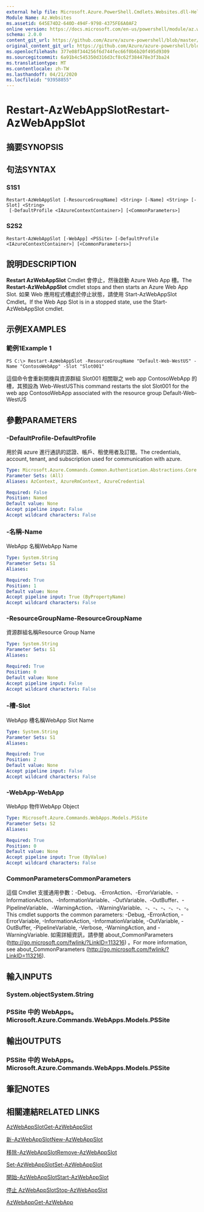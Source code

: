 ```yaml
---
external help file: Microsoft.Azure.PowerShell.Cmdlets.Websites.dll-Help.xml
Module Name: Az.Websites
ms.assetid: 645E74D2-640D-494F-9798-4375FE6A0AF2
online version: https://docs.microsoft.com/en-us/powershell/module/az.websites/restart-azwebappslot
schema: 2.0.0
content_git_url: https://github.com/Azure/azure-powershell/blob/master/src/Websites/Websites/help/Restart-AzWebAppSlot.md
original_content_git_url: https://github.com/Azure/azure-powershell/blob/master/src/Websites/Websites/help/Restart-AzWebAppSlot.md
ms.openlocfilehash: 377e08f344256f6d744fec66f0b6b20f495d9309
ms.sourcegitcommit: 6a91b4c545350d316d3cf8c62f384478e3f3ba24
ms.translationtype: MT
ms.contentlocale: zh-TW
ms.lasthandoff: 04/21/2020
ms.locfileid: "93958855"
---
```

# <span data-ttu-id="01e7d-101">Restart-AzWebAppSlot</span><span class="sxs-lookup"><span data-stu-id="01e7d-101">Restart-AzWebAppSlot</span></span>

## <span data-ttu-id="01e7d-102">摘要</span><span class="sxs-lookup"><span data-stu-id="01e7d-102">SYNOPSIS</span></span>

## <span data-ttu-id="01e7d-103">句法</span><span class="sxs-lookup"><span data-stu-id="01e7d-103">SYNTAX</span></span>

### <span data-ttu-id="01e7d-104">S1</span><span class="sxs-lookup"><span data-stu-id="01e7d-104">S1</span></span>
```
Restart-AzWebAppSlot [-ResourceGroupName] <String> [-Name] <String> [-Slot] <String>
 [-DefaultProfile <IAzureContextContainer>] [<CommonParameters>]
```

### <span data-ttu-id="01e7d-105">S2</span><span class="sxs-lookup"><span data-stu-id="01e7d-105">S2</span></span>
```
Restart-AzWebAppSlot [-WebApp] <PSSite> [-DefaultProfile <IAzureContextContainer>] [<CommonParameters>]
```

## <span data-ttu-id="01e7d-106">說明</span><span class="sxs-lookup"><span data-stu-id="01e7d-106">DESCRIPTION</span></span>
<span data-ttu-id="01e7d-107">**Restart AzWebAppSlot** Cmdlet 會停止，然後啟動 Azure Web App 槽。</span><span class="sxs-lookup"><span data-stu-id="01e7d-107">The **Restart-AzWebAppSlot** cmdlet stops and then starts an Azure Web App Slot.</span></span>
<span data-ttu-id="01e7d-108">如果 Web 應用程式槽處於停止狀態，請使用 Start-AzWebAppSlot Cmdlet。</span><span class="sxs-lookup"><span data-stu-id="01e7d-108">If the Web App Slot is in a stopped state, use the Start-AzWebAppSlot cmdlet.</span></span>

## <span data-ttu-id="01e7d-109">示例</span><span class="sxs-lookup"><span data-stu-id="01e7d-109">EXAMPLES</span></span>

### <span data-ttu-id="01e7d-110">範例1</span><span class="sxs-lookup"><span data-stu-id="01e7d-110">Example 1</span></span>
```
PS C:\> Restart-AzWebAppSlot -ResourceGroupName "Default-Web-WestUS" -Name "ContosoWebApp" -Slot "Slot001"
```

<span data-ttu-id="01e7d-111">這個命令會重新開機與資源群組 Slot001 相關聯之 web app ContosoWebApp 的槽，其預設為 Web-WestUS</span><span class="sxs-lookup"><span data-stu-id="01e7d-111">This command restarts the slot Slot001 for the web app ContosoWebApp associated with the resource group Default-Web-WestUS</span></span>

## <span data-ttu-id="01e7d-112">參數</span><span class="sxs-lookup"><span data-stu-id="01e7d-112">PARAMETERS</span></span>

### <span data-ttu-id="01e7d-113">-DefaultProfile</span><span class="sxs-lookup"><span data-stu-id="01e7d-113">-DefaultProfile</span></span>
<span data-ttu-id="01e7d-114">用於與 azure 進行通訊的認證、帳戶、租使用者及訂閱。</span><span class="sxs-lookup"><span data-stu-id="01e7d-114">The credentials, account, tenant, and subscription used for communication with azure.</span></span>

```yaml
Type: Microsoft.Azure.Commands.Common.Authentication.Abstractions.Core.IAzureContextContainer
Parameter Sets: (All)
Aliases: AzContext, AzureRmContext, AzureCredential

Required: False
Position: Named
Default value: None
Accept pipeline input: False
Accept wildcard characters: False
```

### <span data-ttu-id="01e7d-115">-名稱</span><span class="sxs-lookup"><span data-stu-id="01e7d-115">-Name</span></span>
<span data-ttu-id="01e7d-116">WebApp 名稱</span><span class="sxs-lookup"><span data-stu-id="01e7d-116">WebApp Name</span></span>

```yaml
Type: System.String
Parameter Sets: S1
Aliases:

Required: True
Position: 1
Default value: None
Accept pipeline input: True (ByPropertyName)
Accept wildcard characters: False
```

### <span data-ttu-id="01e7d-117">-ResourceGroupName</span><span class="sxs-lookup"><span data-stu-id="01e7d-117">-ResourceGroupName</span></span>
<span data-ttu-id="01e7d-118">資源群組名稱</span><span class="sxs-lookup"><span data-stu-id="01e7d-118">Resource Group Name</span></span>

```yaml
Type: System.String
Parameter Sets: S1
Aliases:

Required: True
Position: 0
Default value: None
Accept pipeline input: False
Accept wildcard characters: False
```

### <span data-ttu-id="01e7d-119">-槽</span><span class="sxs-lookup"><span data-stu-id="01e7d-119">-Slot</span></span>
<span data-ttu-id="01e7d-120">WebApp 槽名稱</span><span class="sxs-lookup"><span data-stu-id="01e7d-120">WebApp Slot Name</span></span>

```yaml
Type: System.String
Parameter Sets: S1
Aliases:

Required: True
Position: 2
Default value: None
Accept pipeline input: False
Accept wildcard characters: False
```

### <span data-ttu-id="01e7d-121">-WebApp</span><span class="sxs-lookup"><span data-stu-id="01e7d-121">-WebApp</span></span>
<span data-ttu-id="01e7d-122">WebApp 物件</span><span class="sxs-lookup"><span data-stu-id="01e7d-122">WebApp Object</span></span>

```yaml
Type: Microsoft.Azure.Commands.WebApps.Models.PSSite
Parameter Sets: S2
Aliases:

Required: True
Position: 0
Default value: None
Accept pipeline input: True (ByValue)
Accept wildcard characters: False
```

### <span data-ttu-id="01e7d-123">CommonParameters</span><span class="sxs-lookup"><span data-stu-id="01e7d-123">CommonParameters</span></span>
<span data-ttu-id="01e7d-124">這個 Cmdlet 支援通用參數：-Debug、-ErrorAction、-ErrorVariable、-InformationAction、-InformationVariable、-OutVariable、-OutBuffer、-PipelineVariable、-WarningAction、-WarningVariable、-、-、-、-、-、-。</span><span class="sxs-lookup"><span data-stu-id="01e7d-124">This cmdlet supports the common parameters: -Debug, -ErrorAction, -ErrorVariable, -InformationAction, -InformationVariable, -OutVariable, -OutBuffer, -PipelineVariable, -Verbose, -WarningAction, and -WarningVariable.</span></span> <span data-ttu-id="01e7d-125">如需詳細資訊，請參閱 about_CommonParameters (http://go.microsoft.com/fwlink/?LinkID=113216) 。</span><span class="sxs-lookup"><span data-stu-id="01e7d-125">For more information, see about_CommonParameters (http://go.microsoft.com/fwlink/?LinkID=113216).</span></span>

## <span data-ttu-id="01e7d-126">輸入</span><span class="sxs-lookup"><span data-stu-id="01e7d-126">INPUTS</span></span>

### <span data-ttu-id="01e7d-127">System.object</span><span class="sxs-lookup"><span data-stu-id="01e7d-127">System.String</span></span>

### <span data-ttu-id="01e7d-128">PSSite 中的 WebApps。</span><span class="sxs-lookup"><span data-stu-id="01e7d-128">Microsoft.Azure.Commands.WebApps.Models.PSSite</span></span>

## <span data-ttu-id="01e7d-129">輸出</span><span class="sxs-lookup"><span data-stu-id="01e7d-129">OUTPUTS</span></span>

### <span data-ttu-id="01e7d-130">PSSite 中的 WebApps。</span><span class="sxs-lookup"><span data-stu-id="01e7d-130">Microsoft.Azure.Commands.WebApps.Models.PSSite</span></span>

## <span data-ttu-id="01e7d-131">筆記</span><span class="sxs-lookup"><span data-stu-id="01e7d-131">NOTES</span></span>

## <span data-ttu-id="01e7d-132">相關連結</span><span class="sxs-lookup"><span data-stu-id="01e7d-132">RELATED LINKS</span></span>

[<span data-ttu-id="01e7d-133">AzWebAppSlot</span><span class="sxs-lookup"><span data-stu-id="01e7d-133">Get-AzWebAppSlot</span></span>](./Get-AzWebAppSlot.md)

[<span data-ttu-id="01e7d-134">新-AzWebAppSlot</span><span class="sxs-lookup"><span data-stu-id="01e7d-134">New-AzWebAppSlot</span></span>](./New-AzWebAppSlot.md)

[<span data-ttu-id="01e7d-135">移除-AzWebAppSlot</span><span class="sxs-lookup"><span data-stu-id="01e7d-135">Remove-AzWebAppSlot</span></span>](./Remove-AzWebAppSlot.md)

[<span data-ttu-id="01e7d-136">Set-AzWebAppSlot</span><span class="sxs-lookup"><span data-stu-id="01e7d-136">Set-AzWebAppSlot</span></span>](./Set-AzWebAppSlot.md)

[<span data-ttu-id="01e7d-137">開始-AzWebAppSlot</span><span class="sxs-lookup"><span data-stu-id="01e7d-137">Start-AzWebAppSlot</span></span>](./Start-AzWebAppSlot.md)

[<span data-ttu-id="01e7d-138">停止 AzWebAppSlot</span><span class="sxs-lookup"><span data-stu-id="01e7d-138">Stop-AzWebAppSlot</span></span>](./Stop-AzWebAppSlot.md)

[<span data-ttu-id="01e7d-139">AzWebApp</span><span class="sxs-lookup"><span data-stu-id="01e7d-139">Get-AzWebApp</span></span>](./Get-AzWebApp.md)
